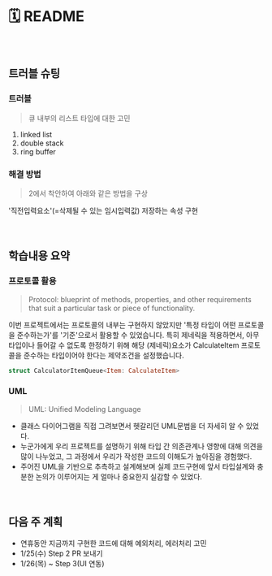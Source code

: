 # 🗓 README

　
## 트러블 슈팅
### 트러블
> 큐 내부의 리스트 타입에 대한 고민
1. linked list
2. double stack
3. ring buffer

### 해결 방법
> 2에서 착안하여 아래와 같은 방법을 구상

'직전입력요소'(=삭제될 수 있는 임시입력값) 저장하는 속성 구현


　
## 학습내용 요약
### 프로토콜 활용
> Protocol: blueprint of methods, properties, and other requirements that suit a particular task or piece of functionality.

이번 프로젝트에서는 프로토콜의 내부는 구현하지 않았지만 '특정 타입이 어떤 프로토콜을 준수하는가'를 '기준'으로서 활용할 수 있었습니다.
특히 제네릭을 적용하면서, 아무 타입이나 들어갈 수 없도록 한정하기 위해 
해당 (제네릭)요소가 CalculateItem 프로토콜을 준수하는 타입이어야 한다는 제약조건을 설정했습니다. 
```Swift
struct CalculatorItemQueue<Item: CalculateItem>
```

### UML
> UML: Unified Modeling Language
- 클래스 다이어그램을 직접 그려보면서 헷갈리던 UML문법을 더 자세히 알 수 있었다.
- 누군가에게 우리 프로젝트를 설명하기 위해 타입 간 의존관계나 영향에 대해 의견을 많이 나누었고, 그 과정에서 우리가 작성한 코드의 이해도가 높아짐을 경험했다.
- 주어진 UML을 기반으로 추측하고 설계해보며 실제 코드구현에 앞서 타입설계와 충분한 논의가 이루어지는 게 얼마나 중요한지 실감할 수 있었다.


　
## 다음 주 계획
* 연휴동안 지금까지 구현한 코드에 대해 예외처리, 에러처리 고민
* 1/25(수) Step 2 PR 보내기
* 1/26(목) ~ Step 3(UI 연동)

　
 　
